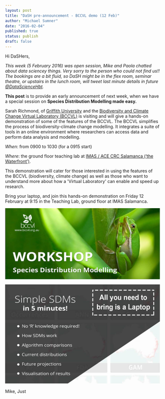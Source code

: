 ```yaml
---
layout: post
title: "DaSH pre-announcement - BCCVL demo (12 Feb)"
author: "Michael Sumner"
date: "2016-02-04"
published: true
status: publish
draft: false
---
```

 
 
Hi DaSHers, 
 
*This week (5 February 2016) was open session,  Mike and Paola chatted about data sciencey things. Very sorry to the person who could not find us!! The bookings are a bit fluid, so DaSH might be in the flex room, seminar theatre, or upstairs in the lunch room, will tweet last minute details in future  [\@DataScienceHbt](https://twitter.com/DataScienceHbt/).* 
 
 
**This post** is to provide an early announcement of next week, when we have a special session on **Species Distribution Modelling made easy.**
 
Sarah Richmond, of [Griffith University](https://www.griffith.edu.au/)  and the [Biodiversity and Climate Change Virtual Laboratory (BCCVL)](https://www.griffith.edu.au/research/research-excellence/climate-resilient-decision-support-toolkit/the-biodiversity-and-climate-change-virtual-laboratory) is visiting and will give a hands-on demonstration of some of the features of the BCCVL. The BCCVL simplifies the process of biodiversity-climate change modelling. It integrates a suite of tools in an online environment where researchers can access data and perform data analysis and modelling.
 
 
*When*:  from 0900 to 1030 (for a 0915 start)
 
*Where*: the ground floor teaching lab at [IMAS / ACE CRC Salamanca (‘the Waterfront’)](https://www.google.com.au/maps/place/Antarctic+Climate+%26+Ecosystems+CRC/@-42.8864995,147.3332809,17.25z/data=!4m2!3m1!1s0x0000000000000000:0x6643069d32752fb7). 
 
 
This demonstration will cater for those interested in using the features of the BCCVL (biodiversity, climate change) as well as those who want to understand more about how a 'Virtual Laboratory' can enable and speed up research.
 
 Bring your laptop, and join this hands-on demonstration on Friday 12 February at 9:15 in the Teaching Lab, ground floor  at IMAS Salamanca.
 
![bccvl](/figures/bccvl/bccvl.png)
 
![details](/figures/bccvl/deets.jpg)
 
 
Mike, Just
 
 
